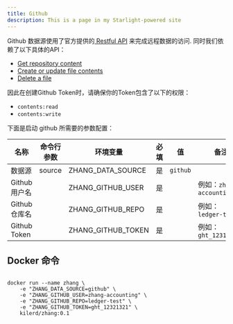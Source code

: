 ```yaml
---
title: Github
description: This is a page in my Starlight-powered site
---
```



Github 数据源使用了官方提供的[ Restful API](https://docs.github.com/en/rest/repos/contents?apiVersion=2022-11-28)
来完成远程数据的访问. 同时我们依赖了以下具体的API：

- [Get repository content](https://docs.github.com/en/rest/repos/contents?apiVersion=2022-11-28#get-repository-content)
- [Create or update file contents](https://docs.github.com/en/rest/repos/contents?apiVersion=2022-11-28#create-or-update-file-contents)
- [Delete a file](https://docs.github.com/en/rest/repos/contents?apiVersion=2022-11-28#delete-a-file)

因此在创建Github Token时，请确保你的Token包含了以下的权限：

- `contents:read`
- `contents:write`

下面是启动 github 所需要的参数配置：

| 名称           | 命令行参数  | 环境变量               | 必填 | 值        | 备注                    |
|--------------|--------|--------------------|----|----------|-----------------------|
| 数据源          | source | ZHANG_DATA_SOURCE  | 是  | `github` |
| Github 用户名   |        | ZHANG_GITHUB_USER  | 是  |          | 例如：`zhang-accounting` |
| Github 仓库名   |        | ZHANG_GITHUB_REPO  | 是  |          | 例如： `ledger-test`     |
| Github Token |        | ZHANG_GITHUB_TOKEN | 是  |          | 例如： `ght_123123123`   |

## Docker 命令

```shell {2-5}

docker run --name zhang \
    -e "ZHANG_DATA_SOURCE=github" \
    -e "ZHANG_GITHUB_USER=zhang-accounting" \
    -e "ZHANG_GITHUB_REPO=ledger-test" \
    -e "ZHANG_GITHUB_TOKEN=ght_12321321" \
    kilerd/zhang:0.1
```